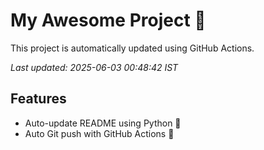 # My Awesome Project 🚀

This project is automatically updated using GitHub Actions.

_Last updated: 2025-06-03 00:48:42 IST_

## Features
- Auto-update README using Python 🐍
- Auto Git push with GitHub Actions 🤖
